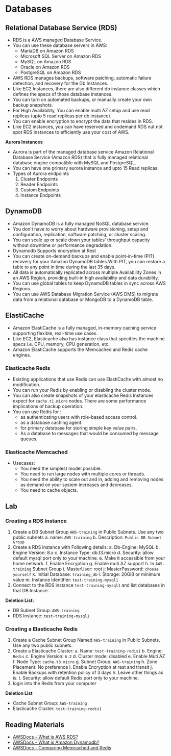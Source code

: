 # Databases

## Relational Database Service (RDS)
- RDS is a AWS managed Database Service.
- You can use these database servers in AWS:
	- MariaDB on Amazon RDS
	- Microsoft SQL Server on Amazon RDS
	- MySQL on Amazon RDS
	- Oracle on Amazon RDS
	- PostgreSQL on Amazon RDS
- AWS RDS manages backups, software patching, automatic failure detection, and recovery for the Db Instances.
- Like EC2 Instances, there are also different db instance classes which defines the specs of those database instances.
- You can turn on automated backups, or manually create your own backup snapshots.
- For High Availability, You can enable multi AZ setup and use read replicas (upto 5 read replicas per db instance).
- You can enable encryption to encrypt the data that resides in RDS.
- Like EC2 instances, you can have reserved and ondemand RDS nut not spot RDS instances to efficiently use your cost of AWS.

**Aurora Instances**
- Aurora is part of the managed database service Amazon Relational Database Service (Amazon RDS) that is fully managed relational database engine compatible with MySQL and PostgreSQL.
- You can have one primary aurora instance and upto 15 Read replicas.
- Types of Aurora endpoints
	1. Cluster Endpoints
	2. Reader Endpoints
	3. Custom Endpoints
	4. Instance Endpoints

## DynamoDB
- Amazon DynamoDB is a fully managed NoSQL database service.
- You don't have to worry about hardware provisioning, setup and configuration, replication, software patching, or cluster scaling.
- You can scale up or scale down your tables' throughput capacity without downtime or performance degradation.
- Dynamodb Supports encryption at Rest
- You can create on-demand backups and enable point-in-time (PIT) recovery for your Amazon DynamoDB tables.With PIT, you can restore a table to any point in time during the last 35 days. 
- All data is automatically replicated across multiple Availability Zones in an AWS Region, providing built-in high availability and data durability.
- You can use global tables to keep DynamoDB tables in sync across AWS Regions.
- You can use AWS Database Migration Service (AWS DMS) to migrate data from a relational database or MongoDB to a DynamoDB table.

## ElastiCache
- Amazon ElastiCache is a fully managed, in-memory caching service supporting flexible, real-time use cases.
- Like EC2, Elasticache also has instance class that specifies the machine specs i.e. CPU, memory, CPU generation, etc.
- Amazon ElastiCache supports the Memcached and Redis cache engines.

### Elasticache Redis
- Existing applications that use Redis can use ElastiCache with almost no modification. 
- You can run your Redis by enabling or disabling the cluster mode.
- You can also create snapshots of your elasticache Redis Instances expect for `cache.t1.micro` nodes. There are some performance implications of backup operation.
- You can use Redis for :
	- as authenticating users with role-based access control.
	- as a database caching agent.
	- for primary database for storing simple key value pairs.
	- As a database to messages that would be consumed by message queues.

### Elasticache Memcached
- Usecases:
	- You need the simplest model possible.
	- You need to run large nodes with multiple cores or threads.
	- You need the ability to scale out and in, adding and removing nodes as demand on your system increases and decreases.
	- You need to cache objects.

## Lab
### Creating a RDS Instance

1. Create a DB Subnet Group `AWS-training` in Public Subnets. Use any two public subnets
	a. name: `AWS-training`
	b. Description: `Public DB Subnet Group`
3. Create a RDS instance with Following details:
	a. Db-Engine: MySQL
	b. Engine Version: 8.x
	c. Instance Type: db.t3.micro
	d. Security: allow default mysql port only to your machine.
	e. Make it accessible from your home network.
	f. Enable Encryption
	g. Enable muti AZ support
	h. In `AWS-training` Subnet Group
	i. MasterUser: root
	j: MasterPassword: `choose yourself`
	k. Initial Database: `training_db`
	l. Storage: 20GiB or minimum value
	m. Instance Identifier: `test-training-mysql1`
3. Connect to the RDS instance  `test-training-mysql1` and list databases in that DB Instance.

**Deletion List:**
-  DB Subnet Group: `AWS-training`
-  RDS Instance: `test-training-mysql1`

### Creating a Elasticache Redis
1. Create a Cache Subnet Group Named `AWS-training` in Public Subnets. Use any two public subnets.
2. Create a Elasticache Cluster:
	a. Name: `test-training-redis1`
	b. Engine: `Redis`
	c. Engine Version: `6.2`
	d. Cluster mode: disabled
	e. Enable Muti AZ
	f. Node Type: `cache.t3.micro`
	g. Subnet Group: `AWS-training`
	h. Zone Placement: No preference
	i. Enable Encryption at rest and transit
	j. Enable Backups with retention policy of 3 days
	h. Leave other things as is.
	i. Security: allow default Redis port only to your machine.
3. login into the Redis from your computer 

**Deletion List**
- Cache Subnet Group:  `AWS-training` 
- Elasticache Cluster: `test-training-redis1`

## Reading Materials
- [AWSDocs - What is AWS RDS?](https://docs.aws.amazon.com/AmazonRDS/latest/UserGuide/Welcome.html)
- [AWSDocs - What is Amazon Dynamodb?](https://docs.aws.amazon.com/amazondynamodb/latest/developerguide/Introduction.html)
- [AWSDocs - Comparing Memcached and Redis](https://docs.aws.amazon.com/AmazonElastiCache/latest/red-ug/SelectEngine.html)
